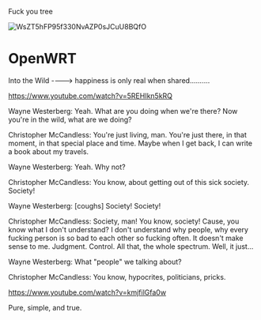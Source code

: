 Fuck you tree

![WsZT5hFP95f330NvAZP0sJCuU8BQfO](https://github.com/user-attachments/assets/cefe5410-def6-4d34-8433-d73c4a690149)






# OpenWRT
Into the Wild ----> happiness is only real when shared..........


https://www.youtube.com/watch?v=5REHIkn5kRQ 






Wayne Westerberg: Yeah. What are you doing when we're there? Now you're in the wild, what are we doing?

Christopher McCandless: You're just living, man. You're just there, in that moment, in that special place and time. Maybe when I get back, I can write a book about my travels.

Wayne Westerberg: Yeah. Why not?

Christopher McCandless: You know, about getting out of this sick society. Society!

Wayne Westerberg: [coughs] Society! Society!

Christopher McCandless: Society, man! You know, society! Cause, you know what I don't understand? I don't understand why people, why every fucking person is so bad to each other so fucking often. It doesn't make sense to me. Judgment. Control. All that, the whole spectrum. Well, it just...

Wayne Westerberg: What "people" we talking about?

Christopher McCandless: You know, hypocrites, politicians, pricks.




https://www.youtube.com/watch?v=kmjfilGfa0w

Pure, simple, and true. 
